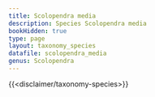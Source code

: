 ```yaml
---
title: Scolopendra media
description: Species Scolopendra media
bookHidden: true
type: page
layout: taxonomy_species
datafile: scolopendra_media
genus: Scolopendra
---
```


{{<disclaimer/taxonomy-species>}}